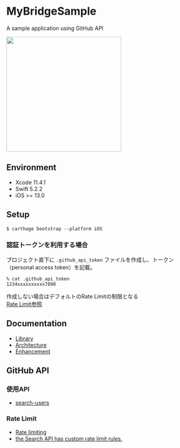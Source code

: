# MyBridgeSample

A sample application using GitHub API

<img src="Documentation/Images/sample.gif" width=300 />

## Environment

* Xcode 11.4.1
* Swift 5.2.2
* iOS >= 13.0

## Setup

`$ carthage bootstrap --platform iOS`

### 認証トークンを利用する場合

プロジェクト直下に `.github_api_token` ファイルを作成し、トークン（personal access token）を記載。

```
% cat .github_api_token
1234xxxxxxxxxx7890
```

作成しない場合はデフォルトのRate Limitの制限となる  
[Rate Limit参照](#rate-limit)

## Documentation

* [Library](Documentation/Library.md)
* [Architecture](Documentation/Architecture.md)
* [Enhancement](Documentation/Enhancement.md)

## GitHub API

### 使用API

* [search-users](https://developer.github.com/v3/search/#search-users)

### Rate Limit

* [Rate limiting](https://developer.github.com/v3/#rate-limiting)
* [the Search API has custom rate limit rules.](https://developer.github.com/v3/search/#rate-limit)
